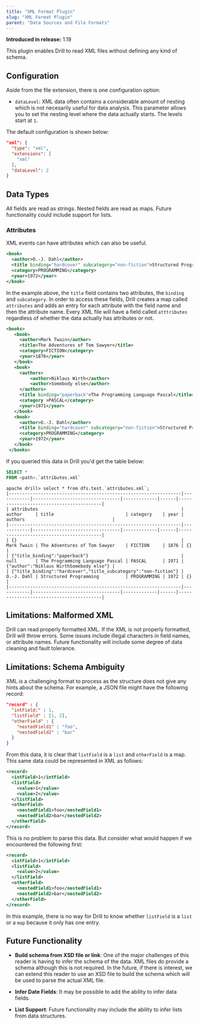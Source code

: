 ```yaml
---
title: "XML Format Plugin"
slug: "XML Format Plugin"
parent: "Data Sources and File Formats"
---
```


**Introduced in release:** 1.19

This plugin enables Drill to read XML files without defining any kind of schema. 

## Configuration
Aside from the file extension, there is one configuration option:

* `dataLevel`: XML data often contains a considerable amount of nesting which is not necesarily useful for data analysis. This parameter allows you to set the nesting level 
  where the data actually starts.  The levels start at `1`.

The default configuration is shown below:

```json
"xml": {
  "type": "xml",
  "extensions": [
    "xml"
  ],
  "dataLevel": 2
}
```

## Data Types
All fields are read as strings.  Nested fields are read as maps.  Future functionality could include
support for lists.

### Attributes
XML events can have attributes which can also be useful.
```xml
<book>
  <author>O.-J. Dahl</author>
  <title binding="hardcover" subcategory="non-fiction">Structured Programming</title>
  <category>PROGRAMMING</category>
  <year>1972</year>
</book>
```

In the example above, the `title` field contains two attributes, the `binding` and `subcategory`.
In order to access these fields, Drill creates a map called `attributes` and adds an entry for each
attribute with the field name and then the attribute name.  Every XML file will have a field called
`atttributes` regardless of whether the data actually has attributes or not.

```xml
<books>
   <book>
     <author>Mark Twain</author>
     <title>The Adventures of Tom Sawyer</title>
     <category>FICTION</category>
     <year>1876</year>
   </book>
   <book>
     <authors>
         <author>Niklaus Wirth</author>
         <author>Somebody else</author>
     </authors>
     <title binding="paperback">The Programming Language Pascal</title>
     <category >PASCAL</category>
     <year>1971</year>
   </book>
   <book>
     <author>O.-J. Dahl</author>
     <title binding="hardcover" subcategory="non-fiction">Structured Programming</title>
     <category>PROGRAMMING</category>
     <year>1972</year>
   </book>
 </books>
```
If you queried this data in Drill you'd get the table below:

```sql
SELECT * 
FROM <path>.`attributes.xml`
```

```
apache drill> select * from dfs.test.`attributes.xml`;
|-----------------------------------------------------------------|------------|---------------------------------|-------------|------|-----------------------------------------|
| attributes                                                      | author     | title                           | category    | year | authors                                 |
|-----------------------------------------------------------------|------------|---------------------------------|-------------|------|-----------------------------------------|
| {}                                                              | Mark Twain | The Adventures of Tom Sawyer    | FICTION     | 1876 | {}                                      |
| {"title_binding":"paperback"}                                   | null       | The Programming Language Pascal | PASCAL      | 1971 | {"author":"Niklaus WirthSomebody else"} |
| {"title_binding":"hardcover","title_subcategory":"non-fiction"} | O.-J. Dahl | Structured Programming          | PROGRAMMING | 1972 | {}                                      |
|-----------------------------------------------------------------|------------|---------------------------------|-------------|------|-----------------------------------------|
```

## Limitations:  Malformed XML
Drill can read properly formatted XML.  If the XML is not properly formatted, Drill will throw errors. Some issues include illegal characters in field names, or attribute names.
Future functionality will include some degree of data cleaning and fault tolerance. 

## Limitations: Schema Ambiguity
XML is a challenging format to process as the structure does not give any hints about the schema.  For example, a JSON file might have the following record:

```json
"record" : {
  "intField:" : 1,
  "listField" : [1, 2],
  "otherField" : {
    "nestedField1" : "foo",
    "nestedField2" : "bar"
  }
}
```

From this data, it is clear that `listField` is a `list` and `otherField` is a map.  This same data could be represented in XML as follows:

```xml
<record>
  <intField>1</intField>
  <listField>
    <value>1</value>
    <value>2</value>
  </listField>
  <otherField>
    <nestedField1>foo</nestedField1>
    <nestedField2>bar</nestedField2>
  </otherField>
</record>
```

This is no problem to parse this data. But consider what would happen if we encountered the following first:
```xml
<record>
  <intField>1</intField>
  <listField>
    <value>2</value>
  </listField>
  <otherField>
    <nestedField1>foo</nestedField1>
    <nestedField2>bar</nestedField2>
  </otherField>
</record>
```

In this example, there is no way for Drill to know whether `listField` is a `list` or a `map`
because it only has one entry. 

## Future Functionality

* **Build schema from XSD file or link**:  One of the major challenges of this reader is having to infer the schema of the data. XML files do provide a schema although this is not required.  In the future, if there is interest, we can extend this reader to use an XSD file to build the schema which will be used to parse the actual XML file. 
  
* **Infer Date Fields**: It may be possible to add the ability to infer data fields.

* **List Support**:  Future functionality may include the ability to infer lists from data structures.  
